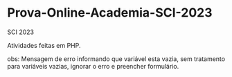 # Prova-Online-Academia-SCI-2023
SCI 2023

Atividades feitas em PHP.

obs: Mensagem de erro informando que variável esta vazia, sem tratamento para variáveis vazias, ignorar o erro e preencher formulário.
